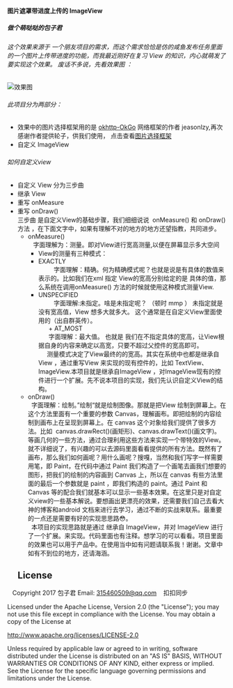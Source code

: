 #### 图片遮罩带进度上传的 ImageView
##### 做个萌哒哒的包子君

###### 这个效果来源于 一个朋友项目的需求，而这个需求恰恰是仿的咸鱼发布任务里面的一个图片上传带进度的功能，而我最近刚好在复习 View 的知识，内心就萌发了要实现这个效果。 废话不多说，先看效果图 ：
![效果图](https://github.com/shuangqingfeng/maskingProgress/raw/master/screen/maskingProgress.gif)

###### 此项目分为两部分：
+ 效果中的图片选择框架用的是 [okhttp-OkGo](https://github.com/jeasonlzy) 网络框架的作者 jeasonlzy,再次感谢作者提供轮子，供我们使用， 点击查看[图片选择框架](https://github.com/jeasonlzy/ImagePicker)
+ 自定义 ImageView
  
###### 如何自定义view
+ 自定义 View 分为三步曲
 + 继承 View
 + 重写 onMeasure
 + 重写 onDraw()<br/>
 三步曲 是自定义View的基础步骤，我们细细说说  onMeasure() 和 onDraw() 方法 ，在下面文字中，如果有理解不对的地方的地方还望指教，共同进步。<br/>
    + onMeasure()<br/>
    字面理解为：测量。即对View进行宽高测量,以便在屏幕显示多大空间<br/>
      + View的测量有三种模式：<br/>
       + EXACTLY<br/>
          字面理解：精确。何为精确模式呢？也就是说是有具体的数值来表示的。比如我们在xml 指定 View的宽高分别给定的是 具体的值，那么系统在调用onMeasure() 方法的时候就使用这种模式测量View.<br/>
       + UNSPECIFIED<br/>
          字面理解:未指定。啥是未指定呢？ （顿时 mmp ） 未指定就是 没有宽高值，View 想多大就多大。 这个通常是在自定义View里面使用的（出自群英传）。<br/>
       + AT_MOST<br/>
       字面理解：最大值。 也就是 我们在不指定具体的宽高，让View根据自身的内容来确定以高宽，只要不超过父控件的宽高即可。<br/>
      测量模式决定了View最终的的宽高。其实在系统中也都是继承自View ，通过重写View 来实现的现有控件的，比如 TextView、ImageView.本项目就是继承自ImageView ，对ImageView现有的控件进行一个扩展。先不说本项目的实现，我们先认识自定义View的结构。<br/>
   + onDraw()<br/>
   字面理解：绘制。”绘制“就是绘制图像。那就是把View 绘制到屏幕上。在 这个方法里面有一个重要的参数 Canvas，理解画布。即把绘制的内容绘制到画布上在呈现到屏幕上。在 canvas 这个对象给我们提供了很多方法。比如  canvas.drawRect()(画矩形)、canvas.drawText()(画文字)。等画几何的一些方法，通过合理利用这些方法来实现一个带特效的View。就不详细说了，有兴趣的可以去源码里面看看提供的所有方法。既然有了画布，那么我们如何画呢？用什么画呢？搜嘎，当然和我们写字一样需要用笔，即 Paint，在代码中通过 Paint 我们构造了一个画笔去画我们想要的图形，把我们的绘制的内容画到 Canvas 上，所以在 canvas 有些方法里面的最后一个参数就是 paint ，即我们构造的 paint。通过 Paint 和 Canvas 等的配合我们就基本可以显示一些基本效果。在这里只是对自定义view的一些基本解说。要想画出更漂亮的效果，还需要我们自己去看大神的博客和android 文档来进行去学习，通过不断的实战来联系。最重要的一点还是需要有好的实现思思路😳。<br/>
   本项目的实现思路就是通过 继承自 ImageView，并对 ImageView 进行了一个扩展。来实现。代码里面也有注释。想学习的可以看看。项目里面的效果也可以用于产品中。在使用当中如有问题请联系我！谢谢。文章中如有不到位的地方，还请海涵。<br/>
   ## License
    Copyright 2017 包子君  Email: 315460509@qq.com    扣扣同步<br/>
    
Licensed under the Apache License, Version 2.0 (the "License");
you may not use this file except in compliance with the License.
You may obtain a copy of the License at

   http://www.apache.org/licenses/LICENSE-2.0

Unless required by applicable law or agreed to in writing, software
distributed under the License is distributed on an "AS IS" BASIS,
WITHOUT WARRANTIES OR CONDITIONS OF ANY KIND, either express or implied.
See the License for the specific language governing permissions and
limitations under the License.
 
